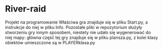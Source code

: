 # River-raid
Projekt na programowanie
Właściwa gra znajduje się w pliku Start.py, a instrukcje do niej w pliku Info.
Pozostałe pliki w repozytorium służyły stworzeniu gry innym sposobem, niestety nie udało się wygenerować do niej mapy: główna część tej gry znajduje się w pliku
plansza.py, z kolei klasy obiektów umieszczone są w PLAYERklasa.py
